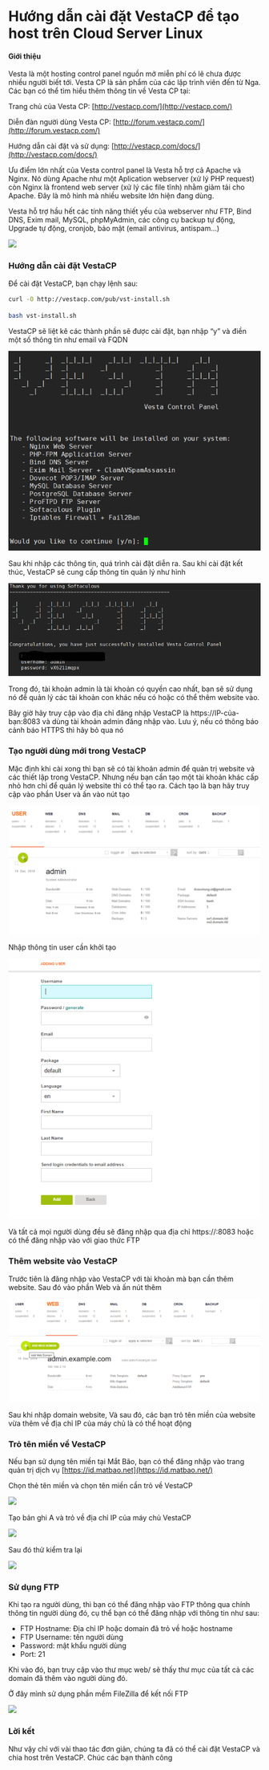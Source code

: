 
# Hướng dẫn cài đặt VestaCP để tạo host trên Cloud Server Linux

#### Giới thiệu

Vesta là một hosting control panel nguồn mở miễn phí có lẽ chưa được nhiều người biết tới. Vesta CP là sản phẩm của các lập trình viên đến từ Nga. Các bạn có thể tìm hiểu thêm thông tin về Vesta CP tại:

Trang chủ của Vesta CP: [http://vestacp.com/](http://vestacp.com/)

Diễn đàn người dùng Vesta CP: [http://forum.vestacp.com/](http://forum.vestacp.com/)

Hướng dẫn cài đặt và sử dụng: [http://vestacp.com/docs/](http://vestacp.com/docs/)

Ưu điểm lớn nhất của Vesta control panel là Vesta hỗ trợ cả Apache và Nginx. Nó dùng Apache như một Aplication webserver (xử lý PHP request) còn Nginx là frontend web  server (xử lý các file tĩnh) nhằm giảm tải cho Apache. Đây là mô hình mà nhiều website lớn hiện đang dùng.

Vesta hỗ trợ hầu hết các tính năng thiết yếu của webserver như FTP, Bind DNS, Exim mail, MySQL, phpMyAdmin, các công cụ backup tự động, Upgrade tự động, cronjob, bảo mật (email antivirus, antispam…)

![](https://wiki.matbao.support/wp-content/uploads/2018/06/2018-06-10_105434.png)

### Hướng dẫn cài đặt VestaCP

Để cài đặt VestaCP, bạn chạy lệnh sau:
```bash
curl -O http://vestacp.com/pub/vst-install.sh

bash vst-install.sh
```
VestaCP sẽ liệt kê các thành phần sẽ được cài đặt, bạn nhập “y” và điền một số thông tin như email và FQDN

![](https://github.com/octvitasut/fWS/blob/master/common/images/install_vestaCP.PNG)

Sau khi nhập các thông tin, quá trình cài đặt diễn ra. Sau khi cài đặt kết thúc, VestaCP sẽ cung cấp thông tin quản lý như hình

![](https://github.com/octvitasut/fWS/blob/master/common/images/vestacp_successful.PNG)

Trong đó, tài khoản admin là tài khoản có quyền cao nhất, bạn sẽ sử dụng nó để quản lý các tài khoản con khác nếu có hoặc có thể thêm website vào.

Bây giờ hãy truy cập vào địa chỉ đăng nhập VestaCP là https://IP-của-bạn:8083 và dùng tài khoản admin đăng nhập vào. Lưu ý, nếu có thông báo cảnh báo HTTPS thì hãy bỏ qua nó

### Tạo người dùng mới trong VestaCP

Mặc định khi cài xong thì bạn sẽ có tài khoản admin để quản trị website và các thiết lập trong VestaCP. Nhưng nếu bạn cần tạo một tài khoản khác cấp nhỏ hơn chỉ để quản lý website thì có thể tạo ra. Cách tạo là bạn hãy truy cập vào phần User và ấn vào nút tạo

![add_user](https://github.com/octvitasut/fWS/blob/master/common/images/add_user.PNG)

Nhập thông tin user cần khởi tạo

![](https://github.com/octvitasut/fWS/blob/master/common/images/user_info.PNG)

Và tất cả mọi người dùng đều sẽ đăng nhập qua địa chỉ https://<YOUR-IP>:8083 hoặc có thể đăng nhập vào với giao thức FTP

### Thêm website vào VestaCP

Trước tiên là đăng nhập vào VestaCP với tài khoản mà bạn cần thêm website. Sau đó vào phần Web và ấn nút thêm

![](https://github.com/octvitasut/fWS/blob/master/common/images/add_domain.PNG)

Sau khi nhập domain website, Và sau đó, các bạn trỏ tên miền của website vừa thêm về địa chỉ IP của máy chủ là có thể hoạt động

### Trỏ tên miền về VestaCP

Nếu bạn sử dụng tên miền tại Mắt Bão, bạn có thể đăng nhập vào trang quản trị dịch vụ  [https://id.matbao.net](https://id.matbao.net/)

Chọn thẻ tên miền và chọn tên miền cần trỏ về VestaCP

![](https://wiki.matbao.support/wp-content/uploads/2018/06/Screenshot_73.png)

Tạo bản ghi A và trỏ về địa chỉ IP của máy chủ VestaCP

![](https://wiki.matbao.support/wp-content/uploads/2018/06/Screenshot_74.png)

Sau đó thử kiểm tra lại

![](https://wiki.matbao.support/wp-content/uploads/2018/06/Screenshot_75.png)

### Sử dụng FTP

Khi tạo ra người dùng, thì bạn có thể đăng nhập vào FTP thông qua chính thông tin người dùng đó, cụ thể bạn có thể đăng nhập với thông tin như sau:

-   FTP Hostname: Địa chỉ IP hoặc domain đã trỏ về hoặc hostname
-   FTP Username: tên người dùng
-   Password: mật khẩu người dùng
-   Port: 21

Khi vào đó, bạn truy cập vào thư mục web/ sẽ thấy thư mục của tất cả các domain đã thêm vào người dùng đó.

Ở đây mình sử dụng phần mềm FileZilla để kết nối FTP

![](https://wiki.matbao.support/wp-content/uploads/2018/06/Screenshot_76.png)

### Lời kết

Như vậy chỉ với vài thao tác đơn giản, chúng ta đã có thể cài đặt VestaCP và chia host trên VestaCP. Chúc các bạn thành công